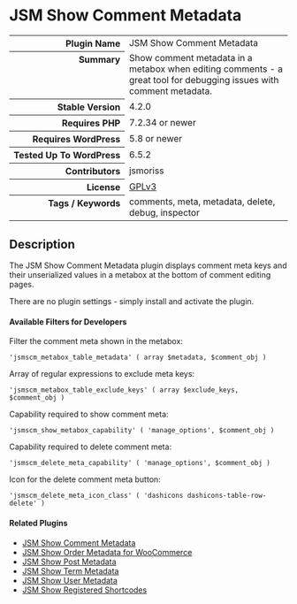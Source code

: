 <h1>JSM Show Comment Metadata</h1>

<table>
<tr><th align="right" valign="top" nowrap>Plugin Name</th><td>JSM Show Comment Metadata</td></tr>
<tr><th align="right" valign="top" nowrap>Summary</th><td>Show comment metadata in a metabox when editing comments - a great tool for debugging issues with comment metadata.</td></tr>
<tr><th align="right" valign="top" nowrap>Stable Version</th><td>4.2.0</td></tr>
<tr><th align="right" valign="top" nowrap>Requires PHP</th><td>7.2.34 or newer</td></tr>
<tr><th align="right" valign="top" nowrap>Requires WordPress</th><td>5.8 or newer</td></tr>
<tr><th align="right" valign="top" nowrap>Tested Up To WordPress</th><td>6.5.2</td></tr>
<tr><th align="right" valign="top" nowrap>Contributors</th><td>jsmoriss</td></tr>
<tr><th align="right" valign="top" nowrap>License</th><td><a href="https://www.gnu.org/licenses/gpl.txt">GPLv3</a></td></tr>
<tr><th align="right" valign="top" nowrap>Tags / Keywords</th><td>comments, meta, metadata, delete, debug, inspector</td></tr>
</table>

<h2>Description</h2>

<p>The JSM Show Comment Metadata plugin displays comment meta keys and their unserialized values in a metabox at the bottom of comment editing pages.</p>

<p>There are no plugin settings - simply install and activate the plugin.</p>

<h4>Available Filters for Developers</h4>

<p>Filter the comment meta shown in the metabox:</p>

<pre><code>'jsmscm_metabox_table_metadata' ( array $metadata, $comment_obj )</code></pre>

<p>Array of regular expressions to exclude meta keys:</p>

<pre><code>'jsmscm_metabox_table_exclude_keys' ( array $exclude_keys, $comment_obj )</code></pre>

<p>Capability required to show comment meta:</p>

<pre><code>'jsmscm_show_metabox_capability' ( 'manage_options', $comment_obj )</code></pre>

<p>Capability required to delete comment meta:</p>

<pre><code>'jsmscm_delete_meta_capability' ( 'manage_options', $comment_obj )</code></pre>

<p>Icon for the delete comment meta button:</p>

<pre><code>'jsmscm_delete_meta_icon_class' ( 'dashicons dashicons-table-row-delete' )</code></pre>

<h4>Related Plugins</h4>

<ul>
<li><a href="https://wordpress.org/plugins/jsm-show-comment-meta/">JSM Show Comment Metadata</a></li>
<li><a href="https://github.com/jsmoriss/jsm-show-order-meta/">JSM Show Order Metadata for WooCommerce</a></li>
<li><a href="https://wordpress.org/plugins/jsm-show-post-meta/">JSM Show Post Metadata</a></li>
<li><a href="https://wordpress.org/plugins/jsm-show-term-meta/">JSM Show Term Metadata</a></li>
<li><a href="https://wordpress.org/plugins/jsm-show-user-meta/">JSM Show User Metadata</a></li>
<li><a href="https://wordpress.org/plugins/jsm-show-registered-shortcodes/">JSM Show Registered Shortcodes</a></li>
</ul>

